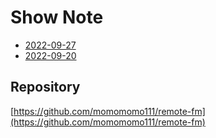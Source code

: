 # Show Note

- [2022-09-27](https://momomomo111.github.io/remote-fm/show-note/2022-09-27)
- [2022-09-20](https://momomomo111.github.io/remote-fm/show-note/2022-09-20)

## Repository
[https://github.com/momomomo111/remote-fm](https://github.com/momomomo111/remote-fm)
